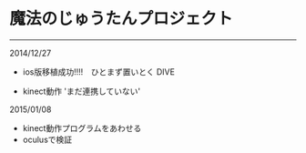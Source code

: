 # 魔法のじゅうたんプロジェクト

*******

2014/12/27

* ios版移植成功!!!!　ひとまず置いとく
DIVE

* kinect動作
'まだ連携していない'

2015/01/08

* kinect動作プログラムをあわせる
* oculusで検証
